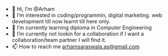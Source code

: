 - 👋 Hi, I’m @Arham
- 👀 I’m interested in coding/programmin, digital marketing. web development till now learnt till here only.
- 🌱 I’m currently learning diploma in Computer Engineering
- 💞️ I’m currently not lookin for a collaboration if I want a collaboration/team partner I will find it.
- 📫 How to reach me arhamsaraswala.as@gmail.com

<!---
Zen7774/Zen7774 is a ✨ special ✨ repository because its `README.md` (this file) appears on your GitHub profile.
You can click the Preview link to take a look at your changes.
--->
